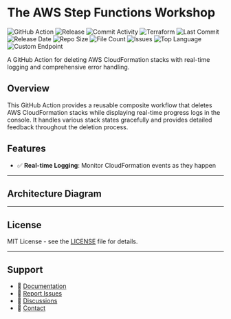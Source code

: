 # The AWS Step Functions Workshop

![GitHub Action](https://img.shields.io/badge/GitHub-Action-blue?logo=github)&nbsp;![Release](https://github.com/subhamay-bhattacharyya/1302-step-function-tf/actions/workflows/release.yaml/badge.svg)&nbsp;![Commit Activity](https://img.shields.io/github/commit-activity/t/subhamay-bhattacharyya/1302-step-function-tf)&nbsp;![Terraform](https://img.shields.io/badge/AWS-Terraform-orange?logo=amazonaws)&nbsp;![Last Commit](https://img.shields.io/github/last-commit/subhamay-bhattacharyya/1302-step-function-tf)&nbsp;![Release Date](https://img.shields.io/github/release-date/subhamay-bhattacharyya/1302-step-function-tf)&nbsp;![Repo Size](https://img.shields.io/github/repo-size/subhamay-bhattacharyya/1302-step-function-tf)&nbsp;![File Count](https://img.shields.io/github/directory-file-count/subhamay-bhattacharyya/1302-step-function-tf)&nbsp;![Issues](https://img.shields.io/github/issues/subhamay-bhattacharyya/1302-step-function-tf)&nbsp;![Top Language](https://img.shields.io/github/languages/top/subhamay-bhattacharyya/1302-step-function-tf)&nbsp;![Custom Endpoint](https://img.shields.io/endpoint?url=https://gist.githubusercontent.com/bsubhamay/eddfbb6a67b158dc500d81807ffcb2db/raw/1302-step-function-tf.json?)


A GitHub Action for deleting AWS CloudFormation stacks with real-time logging and comprehensive error handling.

## Overview

This GitHub Action provides a reusable composite workflow that deletes AWS CloudFormation stacks while displaying real-time progress logs in the console. It handles various stack states gracefully and provides detailed feedback throughout the deletion process.

## Features

- ✅ **Real-time Logging**: Monitor CloudFormation events as they happen

---

## Architecture Diagram


---

## License

MIT License - see the [LICENSE](LICENSE) file for details.

---

## Support

- 📖 [Documentation](https://github.com/subhamay-bhattacharyya/1302-step-function-tf/wiki)
- 🐛 [Report Issues](https://github.com/subhamay-bhattacharyya/1302-step-function-tf/issues)
- 💬 [Discussions](https://github.com/subhamay-bhattacharyya/1302-step-function-tf/discussions)
- 📧 [Contact](mailto:support@subhamay.aws@gmail.com)